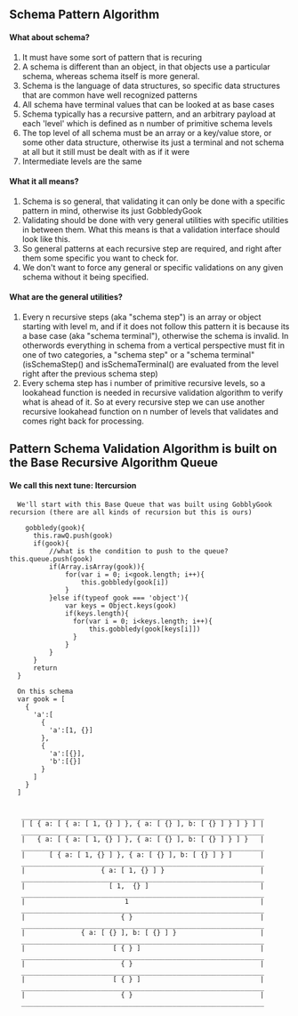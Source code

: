 ## Schema Pattern Algorithm

#### What about schema?
1. It must have some sort of pattern that is recuring 
2. A schema is different than an object, in that objects use a particular schema, whereas schema itself is more general. 
3. Schema is the language of data structures, so specific data structures that are common have well recognized patterns
4. All schema have terminal values that can be looked at as base cases
5. Schema typically has a recursive pattern, and an arbitrary payload at each 'level' which is defined as n number of primitive schema levels
6. The top level of all schema must be an array or a key/value store, or some other data structure, otherwise its just a terminal and not schema at all but it still must be dealt with as if it were
7. Intermediate levels are the same

#### What it all means?
1. Schema is so general, that validating it can only be done with a specific pattern in mind, otherwise its just GobbledyGook
2. Validating should be done with very general utilities with specific utilities in between them. What this means is that a validation interface should look like this.
3. So general patterns at each recursive step are required, and right after them some specific you want to check for.
4. We don't want to force any general or specific validations on any given schema without it being specified.

#### What are the general utilities?
1. Every n recursive steps (aka "schema step") is an array or object starting with level m, and if it does not follow this pattern it is because its a base case (aka "schema terminal"), otherwise the schema is invalid. In otherwords everything in schema from a vertical perspective must fit in one of two categories, a "schema step" or a "schema terminal" (isSchemaStep() and isSchemaTerminal() are evaluated from the level right after the previous schema step)
2. Every schema step has i number of primitive recursive levels, so a lookahead function is needed in recursive validation algorithm to verify what is ahead of it. So at every recursive step we can use another recursive lookahead function on n number of levels that validates and comes right back for processing.

## Pattern Schema Validation Algorithm is built on the Base Recursive Algorithm Queue
#### We call this next tune: Itercursion
      
      We'll start with this Base Queue that was built using GobblyGook recursion (there are all kinds of recursion but this is ours)
      
        gobbledy(gook){
          this.rawQ.push(gook)
          if(gook){
              //what is the condition to push to the queue? this.queue.push(gook)
              if(Array.isArray(gook)){
                  for(var i = 0; i<gook.length; i++){
                      this.gobbledy(gook[i])
                  }
              }else if(typeof gook === 'object'){
                  var keys = Object.keys(gook)
                  if(keys.length){
                    for(var i = 0; i<keys.length; i++){
                        this.gobbledy(gook[keys[i]])
                    }
                  }
              }
          }
          return
      }
      
      On this schema
      var gook = [
        {
          'a':[
            {
              'a':[1, {}]
            },
            {
              'a':[{}],
              'b':[{}]
            }
          ]
        }
      ]
      
      
       _____________________________________________________________
       | [ { a: [ { a: [ 1, {} ] }, { a: [ {} ], b: [ {} ] } ] } ] |
       _____________________________________________________________
       |   { a: [ { a: [ 1, {} ] }, { a: [ {} ], b: [ {} ] } ] }   |
       _____________________________________________________________
       |      [ { a: [ 1, {} ] }, { a: [ {} ], b: [ {} ] } ]       |
       _____________________________________________________________
       |                   { a: [ 1, {} ] }                        |
       _____________________________________________________________
       |                     [ 1,  {} ]                            |
       _____________________________________________________________
       |                         1                                 |
       _____________________________________________________________
       |                        { }                                |
       _____________________________________________________________
       |              { a: [ {} ], b: [ {} ] }                     |
       _____________________________________________________________           
       |                      [ { } ]                              |
       _____________________________________________________________
       |                        { }                                |
       _____________________________________________________________
       |                      [ { } ]                              |
       _____________________________________________________________
       |                        { }                                |
       _____________________________________________________________



      
      
